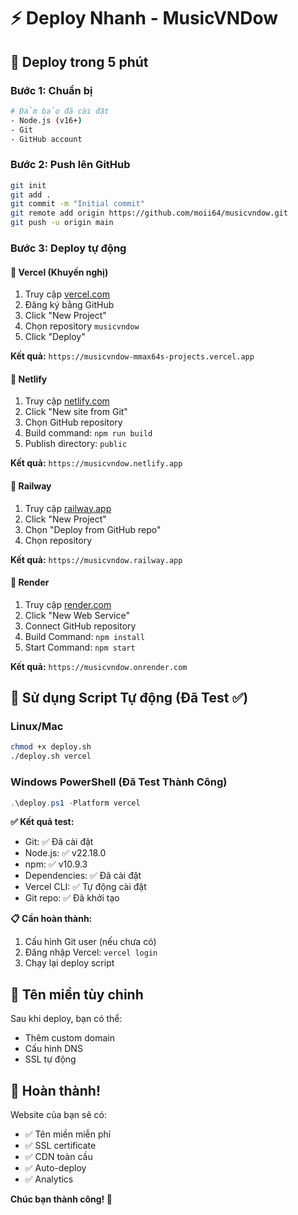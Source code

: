 # ⚡ Deploy Nhanh - MusicVNDow

## 🚀 Deploy trong 5 phút

### Bước 1: Chuẩn bị
```bash
# Đảm bảo đã cài đặt
- Node.js (v16+)
- Git
- GitHub account
```

### Bước 2: Push lên GitHub
```bash
git init
git add .
git commit -m "Initial commit"
git remote add origin https://github.com/moii64/musicvndow.git
git push -u origin main
```

### Bước 3: Deploy tự động

#### 🌟 Vercel (Khuyến nghị)
1. Truy cập [vercel.com](https://vercel.com)
2. Đăng ký bằng GitHub
3. Click "New Project"
4. Chọn repository `musicvndow`
5. Click "Deploy"

**Kết quả:** `https://musicvndow-mmax64s-projects.vercel.app`

#### 🌟 Netlify
1. Truy cập [netlify.com](https://netlify.com)
2. Click "New site from Git"
3. Chọn GitHub repository
4. Build command: `npm run build`
5. Publish directory: `public`

**Kết quả:** `https://musicvndow.netlify.app`

#### 🌟 Railway
1. Truy cập [railway.app](https://railway.app)
2. Click "New Project"
3. Chọn "Deploy from GitHub repo"
4. Chọn repository

**Kết quả:** `https://musicvndow.railway.app`

#### 🌟 Render
1. Truy cập [render.com](https://render.com)
2. Click "New Web Service"
3. Connect GitHub repository
4. Build Command: `npm install`
5. Start Command: `npm start`

**Kết quả:** `https://musicvndow.onrender.com`

## 🎯 Sử dụng Script Tự động (Đã Test ✅)

### Linux/Mac
```bash
chmod +x deploy.sh
./deploy.sh vercel
```

### Windows PowerShell (Đã Test Thành Công)
```powershell
.\deploy.ps1 -Platform vercel
```

**✅ Kết quả test:**
- Git: ✅ Đã cài đặt
- Node.js: ✅ v22.18.0
- npm: ✅ v10.9.3  
- Dependencies: ✅ Đã cài đặt
- Vercel CLI: ✅ Tự động cài đặt
- Git repo: ✅ Đã khởi tạo

**📋 Cần hoàn thành:**
1. Cấu hình Git user (nếu chưa có)
2. Đăng nhập Vercel: `vercel login`
3. Chạy lại deploy script

## 📝 Tên miền tùy chỉnh

Sau khi deploy, bạn có thể:
- Thêm custom domain
- Cấu hình DNS
- SSL tự động

## 🎉 Hoàn thành!

Website của bạn sẽ có:
- ✅ Tên miền miễn phí
- ✅ SSL certificate
- ✅ CDN toàn cầu
- ✅ Auto-deploy
- ✅ Analytics

**Chúc bạn thành công! 🚀**
